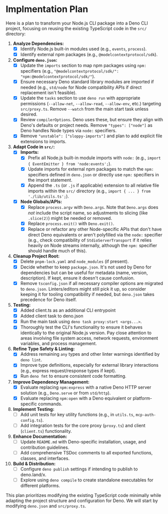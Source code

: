 # Implmentation Plan

Here is a plan to transform your Node.js CLI package into a Deno CLI project, focusing on reusing the existing TypeScript code in the `src/` directory:

1. **Analyze Dependencies:**
    - [x] Identify Node.js built-in modules used (e.g., `events`, `process`).
    - [x] Identify external npm packages (e.g., `@modelcontextprotocol/sdk`).
2. **Configure `deno.json`:**
    - [x] Update the `imports` section to map npm packages using `npm:` specifiers (e.g., `"@modelcontextprotocol/sdk/": "npm:@modelcontextprotocol/sdk/"`).
    - [x] Ensure necessary Deno standard library modules are imported if needed (e.g., `std/node` for Node compatibility APIs if direct replacement isn't feasible).
    - [x] Update the `tasks` section to use `deno run` with appropriate permissions (`--allow-net`, `--allow-read`, `--allow-env`, etc.) targeting `src/proxy.ts`. Remove `--watch` from the main start task unless desired.
    - [x] Review `compilerOptions`. Deno uses these, but ensure they align with Deno's defaults or project needs. Remove `"types": ["node"]` as Deno handles Node types via `node:` specifiers.
    - [x] Remove `"unstable": ["sloppy-imports"]` and plan to add explicit file extensions to imports.
3. **Adapt Code in `src/`:**
    - [x] **Imports:**
        - [x] Prefix all Node.js built-in module imports with `node:` (e.g., `import { EventEmitter } from 'node:events';`).
        - [x] Update imports for external npm packages to match the `npm:` specifiers defined in `deno.json` or directly use `npm:` specifiers in the import statement.
        - [x] Append the `.ts` (or `.js` if applicable) extension to all relative file imports within the `src/` directory (e.g., `import { ... } from './lib/utils.ts';`).
    - [x] **Node Globals/APIs:**
        - [x] Replace `process.argv` with `Deno.args`. Note that `Deno.args` does *not* include the script name, so adjustments to slicing (like `.slice(2)`) might be needed or removed.
        - [x] Replace `process.exit()` with `Deno.exit()`.
        - [x] Replace or refactor any other Node-specific APIs that don't have direct Deno equivalents or aren't polyfilled via the `node:` specifier (e.g., check compatibility of `StdioServerTransport` if it relies heavily on Node streams internally, although the `npm:` specifier should handle much of this).
4. **Cleanup Project Root:**
    - [x] Delete `pnpm-lock.yaml` and `node_modules` (if present).
    - [x] Decide whether to keep `package.json`. It's not used by Deno for dependencies but can be useful for metadata (name, version, description). If kept, ensure it doesn't cause confusion.
    - [x] Remove `tsconfig.json` if all necessary compiler options are migrated to `deno.json`. Linters/editors might still pick it up, so consider keeping it for tooling compatibility if needed, but `deno.json` takes precedence for Deno itself.
5. **Testing:**
    - [x] Added client.ts as an additional CLI entrypoint
    - [x] Added client task to deno.json
    - [x] Run the main task using `deno task proxy:start <args...>`.
    - [x] Thoroughly test the CLI's functionality to ensure it behaves identically to the original Node.js version. Pay close attention to areas involving file system access, network requests, environment variables, and process management.

6. **Refine Type Safety & Linting:**
    - [x] Address remaining `any` types and other linter warnings identified by `deno lint`.
    - [x] Improve type definitions, especially for external library interactions (e.g., express request/response types if kept).
    - [x] Run `deno fmt` to ensure consistent code formatting.
7. **Improve Dependency Management:**
    - [x] Evaluate replacing `npm:express` with a native Deno HTTP server solution (e.g., `Deno.serve` or from `std/http`).
    - [x] Evaluate replacing `npm:open` with a Deno equivalent or platform-specific commands.
8. **Implement Testing:**
    - [ ] Add unit tests for key utility functions (e.g., in `utils.ts`, `mcp-auth-config.ts`).
    - [ ] Add integration tests for the core proxy (`proxy.ts`) and client (`client.ts`) functionality.
9. **Enhance Documentation:**
    - [ ] Update `README.md` with Deno-specific installation, usage, and contribution guidelines.
    - [ ] Add comprehensive TSDoc comments to all exported functions, classes, and interfaces.
10. **Build & Distribution:**
    - [ ] Configure `deno publish` settings if intending to publish to deno.land/x.
    - [ ] Explore using `deno compile` to create standalone executables for different platforms.

This plan prioritizes modifying the existing TypeScript code minimally while adapting the project structure and configuration for Deno. We will start by modifying `deno.json` and `src/proxy.ts`.
